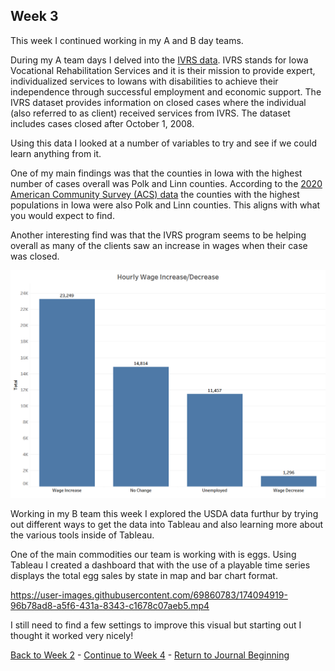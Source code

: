 ## Week 3

This week I continued working in my A and B day teams.

During my A team days I delved into the [IVRS data](https://data.iowa.gov/Vocational-Rehabilitation/Closed-Iowa-Vocational-Rehabilitation-Cases/gcya-t3y9). 
IVRS stands for Iowa Vocational Rehabilitation Services and it is their mission to provide expert, 
individualized services to Iowans with disabilities to achieve their independence through successful 
employment and economic support. The IVRS dataset provides information on closed cases where the individual 
(also referred to as client) received services from IVRS. The dataset includes cases closed after October 1, 2008.

Using this data I looked at a number of variables to try and see if we could learn anything from it.

One of my main findings was that the counties in Iowa with the highest number of cases overall was Polk and Linn counties.
According to the [2020 American Community Survey (ACS) data](https://www.iowa-demographics.com/counties_by_population) the counties 
with the highest populations in Iowa were also Polk and Linn counties. This aligns with what you would expect to find.

Another interesting find was that the IVRS program seems to be helping overall as many of the clients saw an increase
in wages when their case was closed.

![IVRS Hourly Wage](images/IVRS_hourly_wage.png)


Working in my B team this week I explored the USDA data furthur by trying out different ways to get the data into Tableau and also 
learning more about the various tools inside of Tableau.

One of the main commodities our team is working with is eggs. Using Tableau I created a dashboard that with the use of a playable time series
displays the total egg sales by state in map and bar chart format.

https://user-images.githubusercontent.com/69860783/174094919-96b78ad8-a5f6-431a-8343-c1678c07aeb5.mp4


I still need to find a few settings to improve this visual but starting out I thought it worked very nicely!



[Back to Week 2](https://github.com/DSPG-2022/DSPG/blob/main/Contributors/Joel_Martin/Week_2.md) - [Continue to Week 4](https://github.com/DSPG-2022/DSPG/blob/main/Contributors/Joel_Martin/Week_4.md) - [Return to Journal Beginning](https://github.com/DSPG-2022/DSPG/blob/main/Contributors/Joel_Martin/Journal.md)
